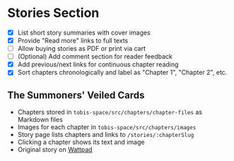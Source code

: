 # Stories Section

- [x] List short story summaries with cover images
- [x] Provide "Read more" links to full texts
- [ ] Allow buying stories as PDF or print via cart
- [ ] (Optional) Add comment section for reader feedback
- [x] Add previous/next links for continuous chapter reading
- [x] Sort chapters chronologically and label as "Chapter 1", "Chapter 2", etc.

## The Summoners' Veiled Cards

- Chapters stored in `tobis-space/src/chapters/chapter-files` as Markdown files
- Images for each chapter in `tobis-space/src/chapters/images`
- Story page lists chapters and links to `/stories/:chapterSlug`
- Clicking a chapter shows its text and image
- Original story on [Wattpad](https://www.wattpad.com/1528766096-the-summoners%27-veiled-cards-chapter-1-the-fire-in)
